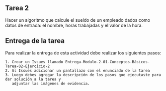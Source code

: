 ## Tarea 2

 Hacer un algoritmo que calcule el sueldo de un empleado dados como datos de entrada: el nombre, horas trabajadas y el valor de la hora.

## Entrega de la tarea

Para realizar la entrega de esta actividad debe realizar los siguientes pasos:

    1. Crear un Issues llamado Entrega-Modulo-2-01-Conceptos-Básicos-Tarea-02-Ejercicio-2
    2. Al Issues adicionar un pantallazo con el enunciado de la tarea
    3. Luego debes agregar la descripción de los pasos que ejecutaste para dar solución a la tarea y 
       adjuntar las imágenes de evidencia.  
